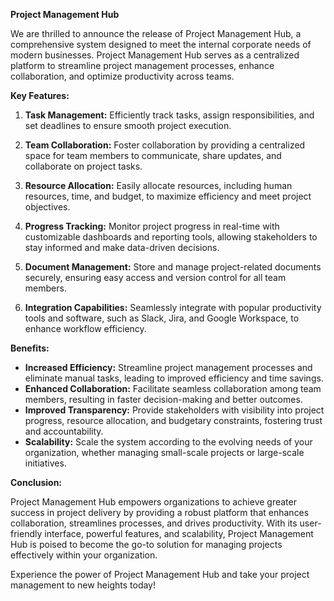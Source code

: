 **Project Management Hub**

We are thrilled to announce the release of Project Management Hub, a comprehensive system designed to meet the internal corporate needs of modern businesses. Project Management Hub serves as a centralized platform to streamline project management processes, enhance collaboration, and optimize productivity across teams.

**Key Features:**

1. **Task Management:** Efficiently track tasks, assign responsibilities, and set deadlines to ensure smooth project execution.

2. **Team Collaboration:** Foster collaboration by providing a centralized space for team members to communicate, share updates, and collaborate on project tasks.

3. **Resource Allocation:** Easily allocate resources, including human resources, time, and budget, to maximize efficiency and meet project objectives.

4. **Progress Tracking:** Monitor project progress in real-time with customizable dashboards and reporting tools, allowing stakeholders to stay informed and make data-driven decisions.

5. **Document Management:** Store and manage project-related documents securely, ensuring easy access and version control for all team members.

6. **Integration Capabilities:** Seamlessly integrate with popular productivity tools and software, such as Slack, Jira, and Google Workspace, to enhance workflow efficiency.

**Benefits:**

- **Increased Efficiency:** Streamline project management processes and eliminate manual tasks, leading to improved efficiency and time savings.
- **Enhanced Collaboration:** Facilitate seamless collaboration among team members, resulting in faster decision-making and better outcomes.
- **Improved Transparency:** Provide stakeholders with visibility into project progress, resource allocation, and budgetary constraints, fostering trust and accountability.
- **Scalability:** Scale the system according to the evolving needs of your organization, whether managing small-scale projects or large-scale initiatives.

**Conclusion:**

Project Management Hub empowers organizations to achieve greater success in project delivery by providing a robust platform that enhances collaboration, streamlines processes, and drives productivity. With its user-friendly interface, powerful features, and scalability, Project Management Hub is poised to become the go-to solution for managing projects effectively within your organization.

Experience the power of Project Management Hub and take your project management to new heights today!